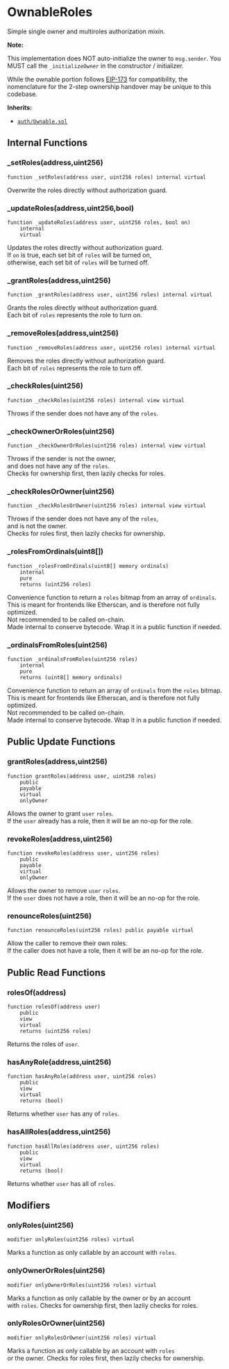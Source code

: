 # OwnableRoles

Simple single owner and multiroles authorization mixin.


<b>Note:</b>

This implementation does NOT auto-initialize the owner to `msg.sender`.
You MUST call the `_initializeOwner` in the constructor / initializer.

While the ownable portion follows
[EIP-173](https://eips.ethereum.org/EIPS/eip-173) for compatibility,
the nomenclature for the 2-step ownership handover may be unique to this codebase.

<b>Inherits:</b>  

- [`auth/Ownable.sol`](auth/ownable.md)  


<!-- customintro:start --><!-- customintro:end -->

## Internal Functions

### _setRoles(address,uint256)

```solidity
function _setRoles(address user, uint256 roles) internal virtual
```

Overwrite the roles directly without authorization guard.

### _updateRoles(address,uint256,bool)

```solidity
function _updateRoles(address user, uint256 roles, bool on)
    internal
    virtual
```

Updates the roles directly without authorization guard.   
If `on` is true, each set bit of `roles` will be turned on,   
otherwise, each set bit of `roles` will be turned off.

### _grantRoles(address,uint256)

```solidity
function _grantRoles(address user, uint256 roles) internal virtual
```

Grants the roles directly without authorization guard.   
Each bit of `roles` represents the role to turn on.

### _removeRoles(address,uint256)

```solidity
function _removeRoles(address user, uint256 roles) internal virtual
```

Removes the roles directly without authorization guard.   
Each bit of `roles` represents the role to turn off.

### _checkRoles(uint256)

```solidity
function _checkRoles(uint256 roles) internal view virtual
```

Throws if the sender does not have any of the `roles`.

### _checkOwnerOrRoles(uint256)

```solidity
function _checkOwnerOrRoles(uint256 roles) internal view virtual
```

Throws if the sender is not the owner,   
and does not have any of the `roles`.   
Checks for ownership first, then lazily checks for roles.

### _checkRolesOrOwner(uint256)

```solidity
function _checkRolesOrOwner(uint256 roles) internal view virtual
```

Throws if the sender does not have any of the `roles`,   
and is not the owner.   
Checks for roles first, then lazily checks for ownership.

### _rolesFromOrdinals(uint8[])

```solidity
function _rolesFromOrdinals(uint8[] memory ordinals)
    internal
    pure
    returns (uint256 roles)
```

Convenience function to return a `roles` bitmap from an array of `ordinals`.   
This is meant for frontends like Etherscan, and is therefore not fully optimized.   
Not recommended to be called on-chain.   
Made internal to conserve bytecode. Wrap it in a public function if needed.

### _ordinalsFromRoles(uint256)

```solidity
function _ordinalsFromRoles(uint256 roles)
    internal
    pure
    returns (uint8[] memory ordinals)
```

Convenience function to return an array of `ordinals` from the `roles` bitmap.   
This is meant for frontends like Etherscan, and is therefore not fully optimized.   
Not recommended to be called on-chain.   
Made internal to conserve bytecode. Wrap it in a public function if needed.

## Public Update Functions

### grantRoles(address,uint256)

```solidity
function grantRoles(address user, uint256 roles)
    public
    payable
    virtual
    onlyOwner
```

Allows the owner to grant `user` `roles`.   
If the `user` already has a role, then it will be an no-op for the role.

### revokeRoles(address,uint256)

```solidity
function revokeRoles(address user, uint256 roles)
    public
    payable
    virtual
    onlyOwner
```

Allows the owner to remove `user` `roles`.   
If the `user` does not have a role, then it will be an no-op for the role.

### renounceRoles(uint256)

```solidity
function renounceRoles(uint256 roles) public payable virtual
```

Allow the caller to remove their own roles.   
If the caller does not have a role, then it will be an no-op for the role.

## Public Read Functions

### rolesOf(address)

```solidity
function rolesOf(address user)
    public
    view
    virtual
    returns (uint256 roles)
```

Returns the roles of `user`.

### hasAnyRole(address,uint256)

```solidity
function hasAnyRole(address user, uint256 roles)
    public
    view
    virtual
    returns (bool)
```

Returns whether `user` has any of `roles`.

### hasAllRoles(address,uint256)

```solidity
function hasAllRoles(address user, uint256 roles)
    public
    view
    virtual
    returns (bool)
```

Returns whether `user` has all of `roles`.

## Modifiers

### onlyRoles(uint256)

```solidity
modifier onlyRoles(uint256 roles) virtual
```

Marks a function as only callable by an account with `roles`.

### onlyOwnerOrRoles(uint256)

```solidity
modifier onlyOwnerOrRoles(uint256 roles) virtual
```

Marks a function as only callable by the owner or by an account   
with `roles`. Checks for ownership first, then lazily checks for roles.

### onlyRolesOrOwner(uint256)

```solidity
modifier onlyRolesOrOwner(uint256 roles) virtual
```

Marks a function as only callable by an account with `roles`   
or the owner. Checks for roles first, then lazily checks for ownership.